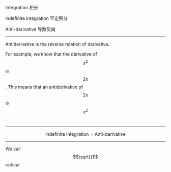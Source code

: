 Integration
积分

Indefinite integration
不定积分

Anti-derivative
导数反向
___

Antiderivative is the reverse relation of derivative. 

For example, we know that the derivative of $$x^2$$ is $$2x$$. This means that an antiderivative of $$2x$$ is $$x^2$$.
___

$$\text{Indefinite integration} = \text{Anti-derivative}$$
___

We call $$\sqrt{}$$ radical.